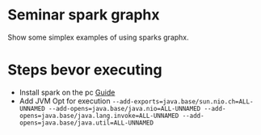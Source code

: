 # Seminar spark graphx
Show some simplex examples of using sparks graphx.

# Steps bevor executing
- Install spark on the pc [Guide](https://sparkbyexamples.com/spark/apache-spark-installation-on-windows/)
- Add JVM Opt for execution `--add-exports=java.base/sun.nio.ch=ALL-UNNAMED
  --add-opens=java.base/java.nio=ALL-UNNAMED
  --add-opens=java.base/java.lang.invoke=ALL-UNNAMED
  --add-opens=java.base/java.util=ALL-UNNAMED`
